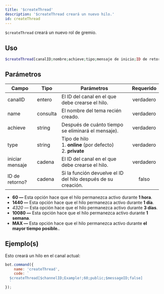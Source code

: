 ```yaml
---
title: '$createThread'
description: '$createThread creará un nuevo hilo.'
id: createThread
---
```


`$createThread` creará un nuevo rol de gremio.

## Uso

```php
$createThread[canalID;nombre;achieve;tipo;mensaje de inicio;ID de retorno?]
```

## Parámetros

| Campo           | Tipo     | Parámetros                                                                        | Requerido |
| --------------- | -------- | --------------------------------------------------------------------------------- |:---------:|
| canalID         | entero   | El ID del canal en el que debe crearse el hilo.                                   | verdadero |
| name            | consulta | El nombre del tema recién creado.                                                 | verdadero |
| achieve         | string   | Después de cuánto tiempo se eliminará el mensaje).                                | verdadero |
| type            | string   | Tipo de hilo <br /> 1. **online** (por defecto) <br /> 2. **private** | verdadero |
| iniciar mensaje | cadena   | El ID del canal en el que debe crearse el hilo.                                   | verdadero |
| ID de retorno?  | cadena   | Si la función devuelve el ID del hilo después de su creación.                     |   falso   |

* **60 —** Esta opción hace que el hilo permanezca activo durante **1 hora**.
* **1440 —** Esta opción hace que el hilo permanezca activo durante **1 día**.
* *4320 —* Esta opción hace que el hilo permanezca activo durante **3 días**.
* **10080 —** Esta opción hace que el hilo permanezca activo durante **1 semana**.
* **MAX —** Esta opción hace que el hilo permanezca activo durante **el mayor tiempo posible.**.

## Ejemplo(s)

Esto creará un hilo en el canal actual:

```javascript
bot.command({
    name: 'createThread',
    code: `
  $createThread[$channelID;Example!;60;public;$messageID;false]
  `
});
```
